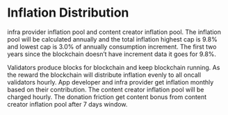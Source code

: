 # Inflation Distribution

infra provider inflation pool and content creator inflation pool. The inflation pool will be calculated annually and the total inflation highest cap is 9.8% and lowest cap is 3.0% of annually consumption increment. The first two years since the blockchain doesn’t have increment data it goes for 9.8%.

Validators produce blocks for blockchain and keep blockchain running. As the reward the blockchain will distribute inflation evenly to all oncall validators hourly. App developer and infra provider get inflation monthly based on their contribution. The content creator inflation pool will be charged hourly. The donation friction get content bonus from content creator inflation pool after 7 days window.
